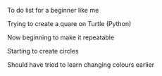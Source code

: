 To do list for a beginner like me


Trying to create a quare on Turtle (Python)

Now beginning to make it repeatable

Starting to create circles

Should have tried to learn changing colours earlier

